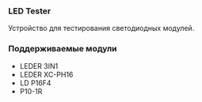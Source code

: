 ### LED Tester
Устройство для тестирования светодиодных модулей.

### Поддерживаемые модули
  + LEDER 3IN1
  + LEDER XC-PH16
  + LD P16F4
  + P10-1R
